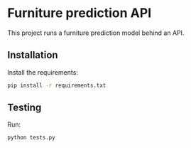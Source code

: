 # Furniture prediction API
This project runs a furniture prediction model behind an API.


## Installation
Install the requirements:

```bash
pip install -r requirements.txt
```


## Testing
Run:

```bash
python tests.py
```